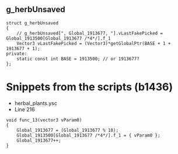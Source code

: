 <h2>g_herbUnsaved</h2>

```
struct g_herbUnsaved
{
	// g_herbUnsaved[", Global_1913677, "].vLastFakePicked = Global_1913500[Global_1913677 /*4*/].f_1
	Vector3 vLastFakePicked = (Vector3)*getGlobalPtr(BASE + 1 + 1913677 + 1);
private:
	static const int BASE = 1913500; // or 1913677?
};
```

# Snippets from the scripts (b1436)
- herbal_plants.ysc
- Line 216
```
void func_13(vector3 vParam0)
{
	Global_1913677 = (Global_1913677 % 10);
	Global_1913500[Global_1913677 /*4*/].f_1 = { vParam0 };
	Global_1913677++;
}
```